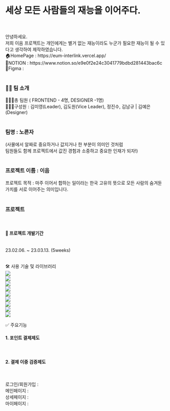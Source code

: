 <h1>세상 모든 사람들의 재능을 이어주다.</h1> <br/><br/>
안녕하세요. <br/>
저희 이음 프로젝트는 개인에게는 별거 없는 재능이라도 누군가 필요한 재능이 될 수 있다고 생각하여 제작하였습니다.<br/>
🏠HomePage : https://eum-interlink.vercel.app/<br/>
🔗NOTION : https://www.notion.so/e9e0f2e24c3041779bdbd281443bac6c<br/>
📐Figma : <br/><br/>


<h3>👨‍💻 팀 소개</h3>
🧑‍🤝‍🧑총 팀원 ( FRONTEND - 4명, DESIGNER -1명)<br/>
🧑‍🤝‍🧑구성원 : 김미영(Leader), 김도원(Vice Leader), 정진수, 김남규 | 김예은(Designer)<br/><br/>

<h3>팀명 : 노른자 </h3>
(사물에서 알짜로 중요하거나 값지거나 한 부분이 의미인 것처럼 <br/>팀원들도 함께 프로젝트에서 값진 경험과 소중하고 중요한 인재가 되자!)<br/><br/>

<h3>프로젝트 이름 : 이음</h3>
프로젝트 목적 :  마주 이어서 합하는 일이라는 한국 고유의 뜻으로 모든 사람의 숨겨둔 가치를 서로 이어주는 의미입니다.<br/><br/>

<h3>프로젝트</h3><br/>


<h4>📆 프로젝트 개발기간</h4><br/>
23.02.06. ~ 23.03.13. (5weeks)<br/><br/>

🛠 사용 기술 및 라이브러리<br/>
<img src="https://img.shields.io/badge/React-red?style=flat-square&logo=React&logoColor=blue"/><br/>
<img src="https://img.shields.io/badge/Typescript-FFCA28?style=flat-square&logo=Typescript&logoColor=blue"/><br/>
<img src="https://img.shields.io/badge/Recoil-blue?style=flat-square&logo=Recoil&logoColor=white"/><br/>
<img src="https://img.shields.io/badge/React-Query-blue?style=flat-square&logo=React-Query&logoColor=black"/><br/>
<img src="https://img.shields.io/badge/React-Quill-blue?style=flat-square&logo=React-Quill&logoColor=black"/><br/>
<img src="https://img.shields.io/badge/Styled-Components-red?style=flat-square&logo=Styled-Components&logoColor=white"/><br/>
<img src="https://img.shields.io/badge/Loadable-Components-blue?style=flat-square&logo=Loadable-Components&logoColor=white"/><br/>
<img src="https://img.shields.io/badge/firebase-yellow?style=flat-square&logo=firebase&logoColor=white"/><br/>
<img src="https://img.shields.io/badge/Json-Server-orange?style=flat-square&logo=Json-Server&logoColor=white"/><br/>

✅ 주요기능<br/>
<h4>1. 포인트 결제제도</h4><br/>
<h4>2. 결제 이중 검증제도</h4><br/>

로그인/회원가입 : <br/>
메인페이지 : <br/>
상세페이지 : <br/>
마이페이지 : <br/>
